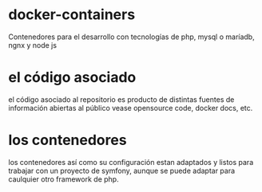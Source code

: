 # docker-containers
Contenedores para el desarrollo con tecnologías de php, mysql o maríadb, ngnx y node js

# el código asociado 
el código asociado  al repositorio es producto de distintas fuentes de información abiertas al público vease opensource code, docker docs, etc.

# los contenedores
los contenedores así como su configuración estan adaptados y listos para trabajar con un proyecto de symfony, aunque se puede adaptar para caulquier otro framework
de php.
